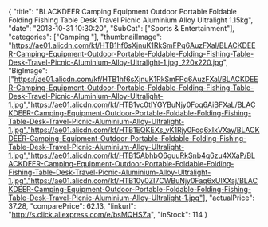 {
	"title": "BLACKDEER Camping Equipment Outdoor Portable Foldable Folding Fishing Table Desk Travel Picnic Aluminium Alloy Ultralight 1.15kg",
	"date": "2018-10-31 10:30:20",
	"SubCat": ["Sports & Entertainment"],
	"categories": ["Camping "],
	"thumbnailImage": "https://ae01.alicdn.com/kf/HTB1hf6sXjnuK1RkSmFPq6AuzFXal/BLACKDEER-Camping-Equipment-Outdoor-Portable-Foldable-Folding-Fishing-Table-Desk-Travel-Picnic-Aluminium-Alloy-Ultralight-1.jpg_220x220.jpg",
	"BigImage": ["https://ae01.alicdn.com/kf/HTB1hf6sXjnuK1RkSmFPq6AuzFXal/BLACKDEER-Camping-Equipment-Outdoor-Portable-Foldable-Folding-Fishing-Table-Desk-Travel-Picnic-Aluminium-Alloy-Ultralight-1.jpg","https://ae01.alicdn.com/kf/HTB1vc0tIYGYBuNjy0Foq6AiBFXaL/BLACKDEER-Camping-Equipment-Outdoor-Portable-Foldable-Folding-Fishing-Table-Desk-Travel-Picnic-Aluminium-Alloy-Ultralight-1.jpg","https://ae01.alicdn.com/kf/HTB1EQKEXs_vK1Rjy0Foq6xIxVXay/BLACKDEER-Camping-Equipment-Outdoor-Portable-Foldable-Folding-Fishing-Table-Desk-Travel-Picnic-Aluminium-Alloy-Ultralight-1.jpg","https://ae01.alicdn.com/kf/HTB15AbhbO6guuRkSnb4q6zu4XXaP/BLACKDEER-Camping-Equipment-Outdoor-Portable-Foldable-Folding-Fishing-Table-Desk-Travel-Picnic-Aluminium-Alloy-Ultralight-1.jpg","https://ae01.alicdn.com/kf/HTB10y0ZI7CWBuNjy0Faq6xUlXXaj/BLACKDEER-Camping-Equipment-Outdoor-Portable-Foldable-Folding-Fishing-Table-Desk-Travel-Picnic-Aluminium-Alloy-Ultralight-1.jpg"],
	"actualPrice": 37.28,
	"comparePrice": 62.13,
	"linkurl": "http://s.click.aliexpress.com/e/bsMQHSZa",
	"inStock": 114
}

